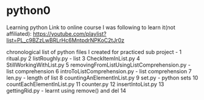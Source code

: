 # python0

Learning python
Link to online course I was following to learn it(not affiliated): https://youtube.com/playlist?list=PL_c9BZzLwBRLrHc6MntpdrNPKoC2tJr0z


chronological list of python files I created for practiced sub project -
1 ritual.py
2 listRoughly.py - list
3 CheckItemInList.py
4 StillWorkingWithList.py
5 removingFromListUsingListComprehension.py - list comprehension
6 introToListComprehension.py - list comprehension
7 len.py - length of list
8 countingAnElementInList.py
9 set.py - python sets
10 countEachElementInList.py
11 counter.py
12 insertIntoList.py
13 gettingRid.py - learnt using remove() and del
14 